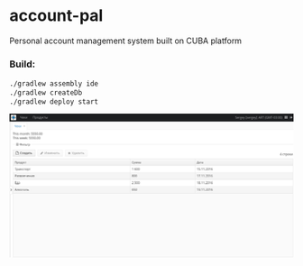 # account-pal
Personal account management system built on CUBA platform

###  Build:

    ./gradlew assembly ide
    ./gradlew createDb
    ./gradlew deploy start




![screenshot]

[screenshot]: https://github.com/AdamSkywalker/account-pal/blob/master/screenshot.jpg
